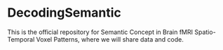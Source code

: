 # DecodingSemantic
This is the official repository for Semantic Concept in Brain fMRI Spatio-Temporal Voxel Patterns, where we will share data and code.
